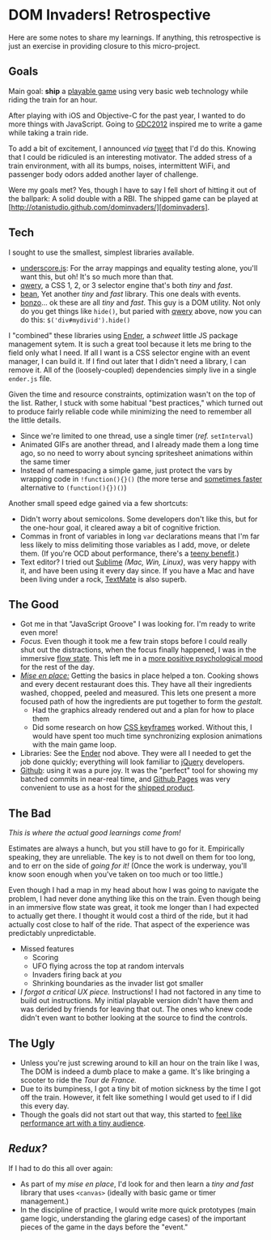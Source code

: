 # DOM Invaders! Retrospective

Here are some notes to share my learnings. If anything, this retrospective is just an exercise in providing closure to this micro-project.

## Goals

Main goal: __ship__ a [playable game][dominvaders] using very basic web technology while riding the train for an hour.

After playing with iOS and Objective-C for the past year, I wanted to do more things with JavaScript. Going to [GDC2012](http://www.gdconf.com/ "Game Developer's Conference 2012") inspired me to write a game while taking a train ride.

To add a bit of excitement, I announced _via_ [tweet](https://twitter.com/#!/otanistudio/status/178149805032345600) that I'd do this. Knowing that I could be ridiculed is an interesting motivator. The added stress of a train environment, with all its bumps, noises, intermittent WiFi, and passenger body odors added another layer of challenge.

Were my goals met? Yes, though I have to say I fell short of hitting it out of the ballpark: A solid double with a RBI. The shipped game can be played at [http://otanistudio.github.com/dominvaders/][dominvaders].

## Tech

I sought to use the smallest, simplest libraries available.

* [underscore.js][underscore]: For the array mappings and equality testing alone, you'll want 
  this, but oh! It's so much more than that.
* [qwery][qwery], a CSS 1, 2, or 3 selector engine that's both _tiny_ and _fast_.
* [bean](https://github.com/fat/bean "Bean JS"), Yet another _tiny_ and _fast_ library. This one
  deals with events.
* [bonzo](https://github.com/ded/bonzo "Bonzo JS")... ok these are all _tiny_ and _fast_. 
  This guy is a DOM utility. Not only do you get things like `hide()`, but paried with [qwery][qwery] above, now you can do this: `$('div#mydivid').hide()`

I "combined" these libraries using [Ender][ender], a _schweet_ little JS package management sytem. It is such a great tool because it lets me bring to the field only what I need. If all I want is a CSS selector engine with an event manager, I can build it. If I find out later that I didn't need a library, I can remove it. All of the (loosely-coupled) dependencies simply live in a single `ender.js` file.

Given the time and resource constraints, optimization wasn't on the top of the list. Rather, I stuck with some habitual "best practices," which turned out to produce fairly reliable code while minimizing the need to remember all the little details.

* Since we're limited to one thread, use a single timer (_ref._ `setInterval`)
* Animated GIFs are another thread, and I already made them a long time ago, so no need to worry about syncing spritesheet animations within the same timer
* Instead of namespacing a simple game, just protect the vars by wrapping code in `!function(){}()` (the more terse and [sometimes faster](http://jsperf.com/bang-function "!function performance tests") alternative to `(function(){})()`)

Another small speed edge gained via a few shortcuts:

* Didn't worry about semicolons. Some developers don't like this, but for the one-hour goal, it cleared away a bit of cognitive friction.
* Commas in front of variables in long `var` declarations means that I'm far less likely to miss delimiting those variables as I add, move, or delete them. (If you're OCD about performance, there's  a [teeny benefit](http://jsperf.com/vars-comma/2).)
* Text editor? I tried out [Sublime][sublime] _(Mac, Win, Linux)_, was very happy with it, and have been using it every day since. If you have a Mac and have been living under a rock, [TextMate](http://macromates.com/ "TextMate Text Editor for Mac") is also superb.

## The Good

* Got me in that "JavaScript Groove" I was looking for. I'm ready to write even more!
* _Focus._ Even though it took me a few train stops before I could really shut out the distractions, when the focus finally
  happened, I was in the immersive [flow state](http://bit.ly/4akhtJ 'Wikipedia on Flow State'). This left me in a
  [more positive psychological mood](http://instagr.am/p/H-TDs-hI_D/ 'Cured Pork Parts Also Make Me Happy') for the rest of the day.
* [_Mise en place:_](http://en.wikipedia.org/wiki/Mise_en_place "Everything in its place") Getting the basics in place helped a ton. Cooking shows and every decent restaurant does this. They have all their ingredients washed, chopped, peeled and measured. This lets one present a more focused path of how the ingredients are put together to form the _gestalt._
    * Had the graphics already rendered out and a plan for how to place them
    * Did some research on how [CSS keyframes](https://developer.mozilla.org/en/CSS/@keyframes) 
    worked. Without this, I would have spent too much time synchronizing explosion animations with the main game loop.
* Libraries: See the [Ender][ender] nod above. They were all I needed to get the job done quickly; everything will look familiar to [jQuery](http://jquery.com 'jQuery JS Library') developers.
* [Github][github]: using it was a pure joy. It was the "perfect" tool for showing my batched commits in near-real time, and [Github Pages](http://pages.github.com/ "Github Pages") was very convenient to use as a host for the [shipped product][dominvaders].

## The Bad

_This is where the actual good learnings come from!_

Estimates are always a hunch, but you still have to go for it. Empirically speaking, they are unreliable. The key is to not dwell on them for too long, and to err on the side of _going for it!_ (Once the work is underway, you'll know soon enough when you've taken on too much or too little.)

Even though I had a map in my head about how I was going to navigate the problem, I had never done anything like this on the train. Even though being in an immersive flow state was great, it took me longer than I had expected to actually get there. I thought it would cost a third of the ride, but it had actually cost close to half of the ride. That aspect of the experience was predictably unpredictable.

* Missed features
    * Scoring
    * UFO flying across the top at random intervals
    * Invaders firing back at _you_
    * Shrinking boundaries as the invader list got smaller
* _I forgot a critical UX piece._ Instructions! I had not factored in any time to build out instructions. My initial playable version didn't have them and was derided by friends for leaving that out. The ones who knew code didn't even want to bother looking at the source to find the controls.

## The Ugly

* Unless you're just screwing around to kill an hour on the train like I was, The DOM is indeed a dumb place to make a game. It's like bringing a scooter to ride the _Tour de France._
* Due to its bumpiness, I got a tiny bit of motion sickness by the time I got off the train. However, it felt like something I would get used to if I did this every day.
* Though the goals did not start out that way, this started to [feel like performance art with a tiny audience](http://www.youtube.com/watch?v=O2NVmBfKQf4 "This guy is more talented than I am, but most people still don't care.").

## _Redux?_

If I had to do this all over again:

* As part of my _mise en place_, I'd look for and then learn a _tiny and fast_ library that uses `<canvas>` (ideally with basic game or timer management.)
* In the discipline of practice, I would write more quick prototypes (main game logic, understanding the glaring edge cases) of the important pieces of the game in the days before the "event."

[ender]:http://ender.no.de "Ender JS"
[sublime]:http://www.sublimetext.com/ "Sublime 2 Text Editor"
[qwery]:https://github.com/ded/qwery "Qwery: A Tiny CSS Selector Engine"
[underscore]:http://documentcloud.github.com/underscore/ "Underscore JS"
[github]:http://github.com "Github!"
[dominvaders]:http://otanistudio.github.com/dominvaders "DOM Invaders!"
